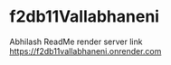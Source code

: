 # f2db11Vallabhaneni
Abhilash ReadMe 
render server link https://f2db11vallabhaneni.onrender.com

 
